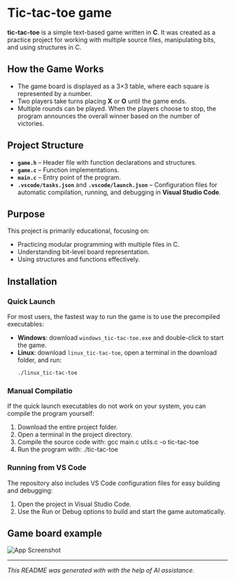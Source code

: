 # Tic-tac-toe game

**tic-tac-toe** is a simple text-based game written in **C**.
It was created as a practice project for working with multiple source files, manipulating bits, and using structures in C.

## How the Game Works
- The game board is displayed as a 3×3 table, where each square is represented by a number.  
- Two players take turns placing **X** or **O** until the game ends.  
- Multiple rounds can be played. When the players choose to stop, the program announces the overall winner based on the number of victories.

## Project Structure
- **`game.h`** – Header file with function declarations and structures.  
- **`game.c`** – Function implementations.  
- **`main.c`** – Entry point of the program.  
- **`.vscode/tasks.json`** and **`.vscode/launch.json`** – Configuration files for automatic compilation, running, and debugging in **Visual Studio Code**.

## Purpose
This project is primarily educational, focusing on:
- Practicing modular programming with multiple files in C.  
- Understanding bit-level board representation.  
- Using structures and functions effectively.

## Installation

### Quick Launch
For most users, the fastest way to run the game is to use the precompiled executables:
- **Windows**: download `windows_tic-tac-toe.exe` and double-click to start the game.  
- **Linux**: download `linux_tic-tac-toe`, open a terminal in the download folder, and run:  
  ```bash
  ./linux_tic-tac-toe

### Manual Compilatio
If the quick launch executables do not work on your system, you can compile the program yourself:
1. Download the entire project folder.
2. Open a terminal in the project directory.
3. Compile the source code with:
    gcc main.c utils.c -o tic-tac-toe
4. Run the program with:
    ./tic-tac-toe

### Running from VS Code
The repository also includes VS Code configuration files for easy building and debugging:
1. Open the project in Visual Studio Code.
2. Use the Run or Debug options to build and start the game automatically.

## Game board example
![App Screenshot](images/screenshot.png)

---

*This README was generated with with the help of AI assistance.*
